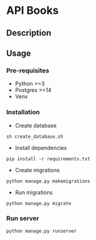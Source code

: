 # API Books

## Description

## Usage

### Pre-requisites

- Python >=3
- Postgres >=14
- Venv

### Installation

- Create database

```shell
sh create_database.sh
```

- Install dependencies

```shell
pip install -r requirements.txt 
```

- Create migrations

```shell
python manage.py makemigrations
```

- Run migrations

```shell
python manage.py migrate
```

### Run server

```shell
python manage.py runserver
```

